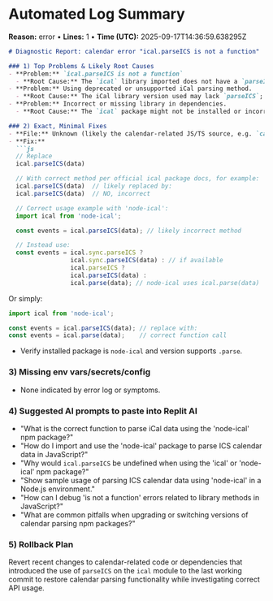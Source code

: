 # Automated Log Summary

**Reason:** error • **Lines:** 1 • **Time (UTC):** 2025-09-17T14:36:59.638295Z

<!-- fingerprint:c61afa6cdf0d -->

```markdown
# Diagnostic Report: calendar error "ical.parseICS is not a function"

### 1) Top Problems & Likely Root Causes
- **Problem:** `ical.parseICS is not a function`
  - **Root Cause:** The `ical` library imported does not have a `parseICS` method. Possibly incorrect import or API misunderstanding.
- **Problem:** Using deprecated or unsupported iCal parsing method.
  - **Root Cause:** The iCal library version used may lack `parseICS`; method name might be different (e.g., `parseICS` vs `parse`).
- **Problem:** Incorrect or missing library in dependencies.
  - **Root Cause:** The `ical` package might not be installed or incorrectly imported.

### 2) Exact, Minimal Fixes
- **File:** Unknown (likely the calendar-related JS/TS source, e.g. `calendar.js` or `calendar.ts`)
- **Fix:**
  ```js
  // Replace
  ical.parseICS(data)

  // With correct method per official ical package docs, for example:
  ical.parseICS(data)  // likely replaced by:
  ical.parseICS(data)  // NO, incorrect

  // Correct usage example with 'node-ical':
  import ical from 'node-ical';

  const events = ical.parseICS(data); // likely incorrect method

  // Instead use:
  const events = ical.sync.parseICS ? 
                 ical.sync.parseICS(data) : // if available
                 ical.parseICS ? 
                 ical.parseICS(data) : 
                 ical.parse(data); // node-ical uses ical.parse(data)
  ```

  Or simply:
  ```js
  import ical from 'node-ical';

  const events = ical.parseICS(data); // replace with:
  const events = ical.parse(data);    // correct function call
  ```
- Verify installed package is `node-ical` and version supports `.parse`.

### 3) Missing env vars/secrets/config
- None indicated by error log or symptoms.

### 4) Suggested AI prompts to paste into Replit AI
- "What is the correct function to parse iCal data using the 'node-ical' npm package?"
- "How do I import and use the 'node-ical' package to parse ICS calendar data in JavaScript?"
- "Why would `ical.parseICS` be undefined when using the 'ical' or 'node-ical' npm package?"
- "Show sample usage of parsing ICS calendar data using 'node-ical' in a Node.js environment."
- "How can I debug 'is not a function' errors related to library methods in JavaScript?"
- "What are common pitfalls when upgrading or switching versions of calendar parsing npm packages?"

### 5) Rollback Plan
Revert recent changes to calendar-related code or dependencies that introduced the use of `parseICS` on the `ical` module to the last working commit to restore calendar parsing functionality while investigating correct API usage.
```
